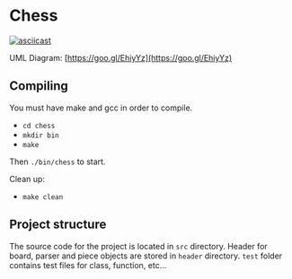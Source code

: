 # Chess
[![asciicast](https://asciinema.org/a/130847.png)](https://asciinema.org/a/130847)

UML Diagram: [https://goo.gl/EhiyYz](https://goo.gl/EhiyYz)

## Compiling
You must have make and gcc in order to compile.
* `cd chess`
* `mkdir bin`
* `make`

Then `./bin/chess` to start.

Clean up:
* `make clean`

## Project structure
The source code for the project is located in `src` directory.
Header for board, parser and piece objects are stored in `header` directory.
`test` folder contains test files for class, function, etc...
